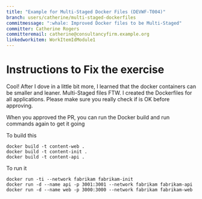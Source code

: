 ```yaml
---
title: "Example for Multi-Staged Docker Files (DEVWF-T004)"
branch: users/catherine/multi-staged-dockerfiles
commitmessage: ":whale: Improved Docker files to be Multi-Staged"
committer: Catherine Rogers
committeremail: catherine@consultancyfirm.example.org
linkedworkitem: WorkItemIdModule1
---
```

# Instructions to Fix the exercise
Cool! After I dove in a little bit more, I learned that the docker containers can be smaller and leaner. Multi-Staged files FTW. I created the Dockerfiles for all applications. Please make sure you really check if is OK before approving.

When you approved the PR, you can run the Docker build and run commands again to get it going

To build this
```
docker build -t content-web .
docker build -t content-init .
docker build -t content-api .
```

To run it 
```
docker run -ti --network fabrikam fabrikam-init
docker run -d --name api -p 3001:3001 --network fabrikam fabrikam-api
docker run -d --name web -p 3000:3000 --network fabrikam fabrikam-web
```